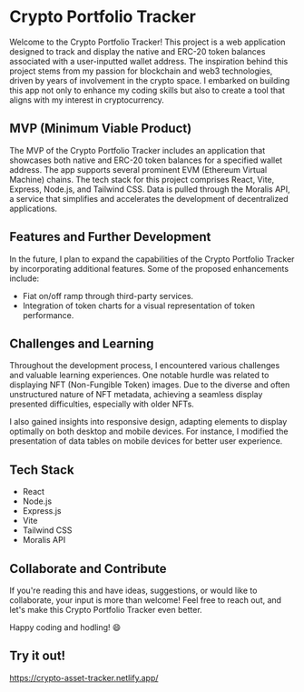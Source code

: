 # Crypto Portfolio Tracker

Welcome to the Crypto Portfolio Tracker! This project is a web application designed to track and display the native and ERC-20 token balances associated with a user-inputted wallet address. The inspiration behind this project stems from my passion for blockchain and web3 technologies, driven by years of involvement in the crypto space. I embarked on building this app not only to enhance my coding skills but also to create a tool that aligns with my interest in cryptocurrency.

## MVP (Minimum Viable Product)

The MVP of the Crypto Portfolio Tracker includes an application that showcases both native and ERC-20 token balances for a specified wallet address. The app supports several prominent EVM (Ethereum Virtual Machine) chains. The tech stack for this project comprises React, Vite, Express, Node.js, and Tailwind CSS. Data is pulled through the Moralis API, a service that simplifies and accelerates the development of decentralized applications.

## Features and Further Development

In the future, I plan to expand the capabilities of the Crypto Portfolio Tracker by incorporating additional features. Some of the proposed enhancements include:
- Fiat on/off ramp through third-party services.
- Integration of token charts for a visual representation of token performance.

## Challenges and Learning

Throughout the development process, I encountered various challenges and valuable learning experiences. One notable hurdle was related to displaying NFT (Non-Fungible Token) images. Due to the diverse and often unstructured nature of NFT metadata, achieving a seamless display presented difficulties, especially with older NFTs.

I also gained insights into responsive design, adapting elements to display optimally on both desktop and mobile devices. For instance, I modified the presentation of data tables on mobile devices for better user experience.

## Tech Stack

- React
- Node.js
- Express.js
- Vite
- Tailwind CSS
- Moralis API

## Collaborate and Contribute

If you're reading this and have ideas, suggestions, or would like to collaborate, your input is more than welcome! Feel free to reach out, and let's make this Crypto Portfolio Tracker even better.

Happy coding and hodling! 😄

## Try it out!

https://crypto-asset-tracker.netlify.app/

